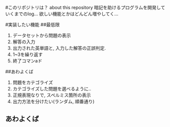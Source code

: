#このリポジトリは？ about this repository
暗記を助けるプログラムを開発していくまでのlog...
  欲しい機能とかはどんどん増やしてく...
  

#実装したい機能 
##最低限
1. データセットから問題の表示
2. 解答の入力
3. 出力された英単語と, 入力した解答の正誤判定. 
4. 1~3を繰り返す
5. 終了コマンaド

##あわよくば
1. 問題をカテゴライズ
2. カテゴライズした問題を選べるように..
3. 正規表現なりで, スペルミス箇所の表示
4. 出力方法を分けたい(ランダム, 順番通り) 

## あわよくば
